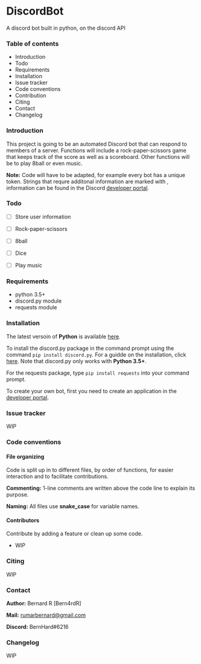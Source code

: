 # DiscordBot
A discord bot built in python, on the discord API

### Table of contents
* Introduction
* Todo
* Requirements
* Installation
* Issue tracker
* Code conventions
* Contribution
* Citing
* Contact
* Changelog

### Introduction
This project is going to be an automated Discord bot that can respond to members of a server. 
Functions will include a rock-paper-scissors game that keeps track of the score as well as a scoreboard. Other functions will be to play 8ball or even music.

**Note:**  Code will have to be adapted, for example every bot has a unique token. Strings that requre additonal information are marked with <angle brackets>, information can be found in the Discord [developer portal](https://discord.com/developers/applications).

### Todo
- [ ] Store user information
- [ ] Rock-paper-scissors
- [ ] 8ball
- [ ] Dice
- [ ] Play music


### Requirements
- python 3.5+
- discord.py module
- requests module

### Installation
The latest versoin of **Python** is available [here](https://www.python.org/downloads/).

To install the discord.py package in the command prompt using the command `pip install discord.py`. 
For a guidde on the installation, click [here](https://pypi.org/project/discord.py/). 
Note that discord.py only works with **Python 3.5+**.

For the requests package, type `pip install requests` into your command prompt.
  
To create your own bot, first you need to create an application in the [developer portal](https://discord.com/developers/applications).


### Issue tracker
WIP

### Code conventions
#### File organizing
Code is split up in to different files, by order of functions, for easier interaction and to facilitate contributions.

**Commenting:**  1-line comments are written above the code line to explain its purpose.

**Naming:**  All files use **snake_case** for variable names.


#### Contributors
Contribute by adding a feature or clean up some code.
- WIP

### Citing
WIP

### Contact
**Author:**  Bernard R [Bern4rdR]

**Mail:**  rumarbernard@gmail.com

**Discord:**  BernHard#6216

### Changelog
WIP

